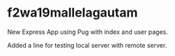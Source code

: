 # f2wa19mallelagautam

New Express App using Pug with index and user pages.

Added a line for testing local server with remote server.
